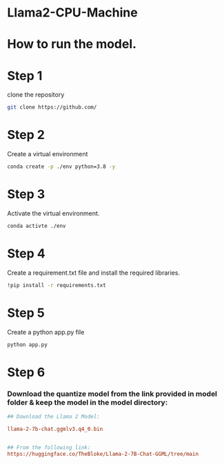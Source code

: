 # Llama2-CPU-Machine

# How to run the model.

# Step 1
clone the repository

```bash
git clone https://github.com/
```

# Step 2
Create a virtual environment
```bash
conda create -p ./env python=3.8 -y
```

# Step 3
Activate the virtual environment.
```bash
conda activte ./env
```

# Step 4
Create a requirement.txt file and install the required libraries.
```bash
!pip install -r requirements.txt
```

# Step 5
Create a python app.py file

```bash
python app.py
```

# Step 6
### Download the quantize model from the link provided in model folder & keep the model in the model directory:

```ini
## Download the Llama 2 Model:

llama-2-7b-chat.ggmlv3.q4_0.bin


## From the following link:
https://huggingface.co/TheBloke/Llama-2-7B-Chat-GGML/tree/main
```